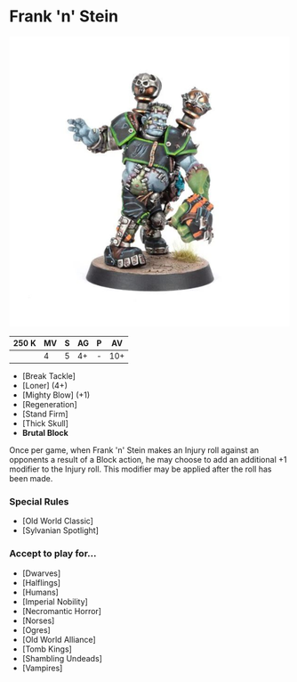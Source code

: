 # Frank 'n' Stein

![](../media/starplayers/FrankNSteinLead.jpg)

| 250 K  | MV | S | AG | P | AV |
| --- | --- | --- | --- | --- | --- |
| | 4 | 5 | 4+ | - | 10+ |

* [Break Tackle]
* [Loner] (4+)
* [Mighty Blow] (+1)
* [Regeneration]
* [Stand Firm]
* [Thick Skull]
* **Brutal Block**

Once per game, when Frank 'n' Stein makes an Injury roll against an opponents a result of a Block action, he may choose to add an additional +1 modifier to the Injury roll. This modifier may be applied after the roll has been made.

### Special Rules
* [Old World Classic]
* [Sylvanian Spotlight]

### Accept to play for...
* [Dwarves]
* [Halflings]
* [Humans]
* [Imperial Nobility]
* [Necromantic Horror]
* [Norses]
* [Ogres]
* [Old World Alliance]
* [Tomb Kings]
* [Shambling Undeads]
* [Vampires]
